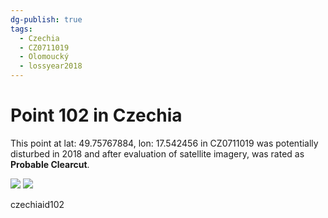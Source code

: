 ```yaml
---
dg-publish: true
tags:
  - Czechia
  - CZ0711019
  - Olomoucký
  - lossyear2018
---
```


# Point 102 in Czechia

This point at lat: 49.75767884, lon: 17.542456 in CZ0711019 was potentially disturbed in 2018 and after evaluation of satellite imagery, was rated as **Probable Clearcut**.

<div class='juxtapose' data-showcredits='false'>
<img src='https://baserow-backend-production20240528124524339000000001.s3.amazonaws.com/user_files/nXpTiwETQhnOf2p1s1zLilMPPWqj6gmY_9dc5765848dfa794c0dc4c1931cadd968d3097a4199807d77a7a9a6ea38d73bc.png' data-label='March 2015' />
<img src='https://baserow-backend-production20240528124524339000000001.s3.amazonaws.com/user_files/FZEBMPHlSJVOzJByUrsuUJnuig2jNYJB_790d4dcff3f1df586217d18b1beed3ff670ffe0862f48676b5355ef922c07a6b.png' data-label='October 2019' />
</div>

czechiaid102